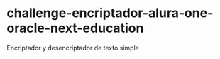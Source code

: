 # challenge-encriptador-alura-one-oracle-next-education
Encriptador y desencriptador  de texto simple
